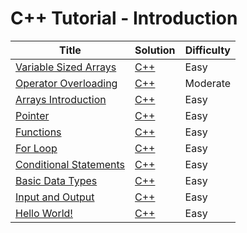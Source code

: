 # C++ Tutorial - Introduction

| Title | Solution | Difficulty |
| ----- | -------- | ---------- |
| [Variable Sized Arrays](https://www.hackerrank.com/challenges/variable-sized-arrays) | [C++](./Variable%20Sized%20Arrays/main.cpp) | Easy |
| [Operator Overloading](https://www.hackerrank.com/challenges/operator-overloading) | [C++](./Operator%20Overloading/main.cpp) | Moderate |
| [Arrays Introduction](https://www.hackerrank.com/challenges/arrays-introduction) | [C++](./Arrays%20Introduction/main.cpp) | Easy |
| [Pointer](https://www.hackerrank.com/challenges/c-tutorial-pointer) | [C++](./Pointer/main.cpp) | Easy |
| [Functions](https://www.hackerrank.com/challenges/c-tutorial-functions) | [C++](./Functions/main.cpp) | Easy |
| [For Loop](https://www.hackerrank.com/challenges/c-tutorial-for-loop) | [C++](./For%20Loop/main.cpp) | Easy |
| [Conditional Statements](https://www.hackerrank.com/challenges/c-tutorial-conditional-if-else) | [C++](./Conditional%20Statements/main.cpp) | Easy |
| [Basic Data Types](https://www.hackerrank.com/challenges/c-tutorial-basic-data-types) | [C++](./Basic%20Data%20Types/main.cpp) | Easy |
| [Input and Output](https://www.hackerrank.com/challenges/cpp-input-and-output) | [C++](./Input%20and%20Output/main.cpp) | Easy |
| [Hello World!](https://www.hackerrank.com/challenges/cpp-hello-world) | [C++](./Hello,%20World!/main.cpp) | Easy |
